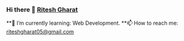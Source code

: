 ### Hi there 👋 [Ritesh Gharat](https://github.com/imritpro)

**🌱 I’m currently learning: Web Development.
**📫 How to reach me: [riteshgharat05@gmail.com](riteshgharat05@gmail.com)
